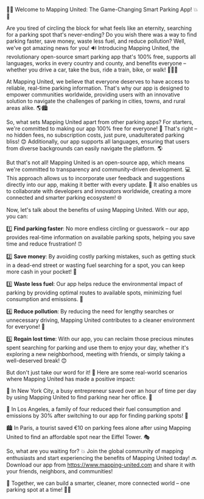 🚗💥 Welcome to Mapping United: The Game-Changing Smart Parking App! 💥🚗

Are you tired of circling the block for what feels like an eternity, searching for a parking spot that's never-ending? Do you wish there was a way to find parking faster, save money, waste less fuel, and reduce pollution? Well, we've got amazing news for you! 🔊 Introducing Mapping United, the revolutionary open-source smart parking app that's 100% free, supports all languages, works in every country and county, and benefits everyone – whether you drive a car, take the bus, ride a train, bike, or walk! 🚶‍♀️🚌

At Mapping United, we believe that everyone deserves to have access to reliable, real-time parking information. That's why our app is designed to empower communities worldwide, providing users with an innovative solution to navigate the challenges of parking in cities, towns, and rural areas alike. 🌎🏙️

So, what sets Mapping United apart from other parking apps? For starters, we're committed to making our app 100% free for everyone! 💸 That's right – no hidden fees, no subscription costs, just pure, unadulterated parking bliss! 😊 Additionally, our app supports all languages, ensuring that users from diverse backgrounds can easily navigate the platform. 🌎

But that's not all! Mapping United is an open-source app, which means we're committed to transparency and community-driven development. 💻 This approach allows us to incorporate user feedback and suggestions directly into our app, making it better with every update. 💪 It also enables us to collaborate with developers and innovators worldwide, creating a more connected and smarter parking ecosystem! 🌐

Now, let's talk about the benefits of using Mapping United. With our app, you can:

1️⃣ **Find parking faster**: No more endless circling or guesswork – our app provides real-time information on available parking spots, helping you save time and reduce frustration! ⏰

2️⃣ **Save money**: By avoiding costly parking mistakes, such as getting stuck in a dead-end street or wasting fuel searching for a spot, you can keep more cash in your pocket! 💸

3️⃣ **Waste less fuel**: Our app helps reduce the environmental impact of parking by providing optimal routes to available spots, minimizing fuel consumption and emissions. 🌟

4️⃣ **Reduce pollution**: By reducing the need for lengthy searches or unnecessary driving, Mapping United contributes to a cleaner environment for everyone! 🌿

5️⃣ **Regain lost time**: With our app, you can reclaim those precious minutes spent searching for parking and use them to enjoy your day, whether it's exploring a new neighborhood, meeting with friends, or simply taking a well-deserved break! 😊

But don't just take our word for it! 🤔 Here are some real-world scenarios where Mapping United has made a positive impact:

🌆 In New York City, a busy entrepreneur saved over an hour of time per day by using Mapping United to find parking near her office. 💼

🚗 In Los Angeles, a family of four reduced their fuel consumption and emissions by 30% after switching to our app for finding parking spots! 🚗

🏙️ In Paris, a tourist saved €10 on parking fees alone after using Mapping United to find an affordable spot near the Eiffel Tower. 🎭

So, what are you waiting for? 💥 Join the global community of mapping enthusiasts and start experiencing the benefits of Mapping United today! 🔜 Download our app from https://www.mapping-united.com and share it with your friends, neighbors, and communities!

🌟 Together, we can build a smarter, cleaner, more connected world – one parking spot at a time! 🚗💥